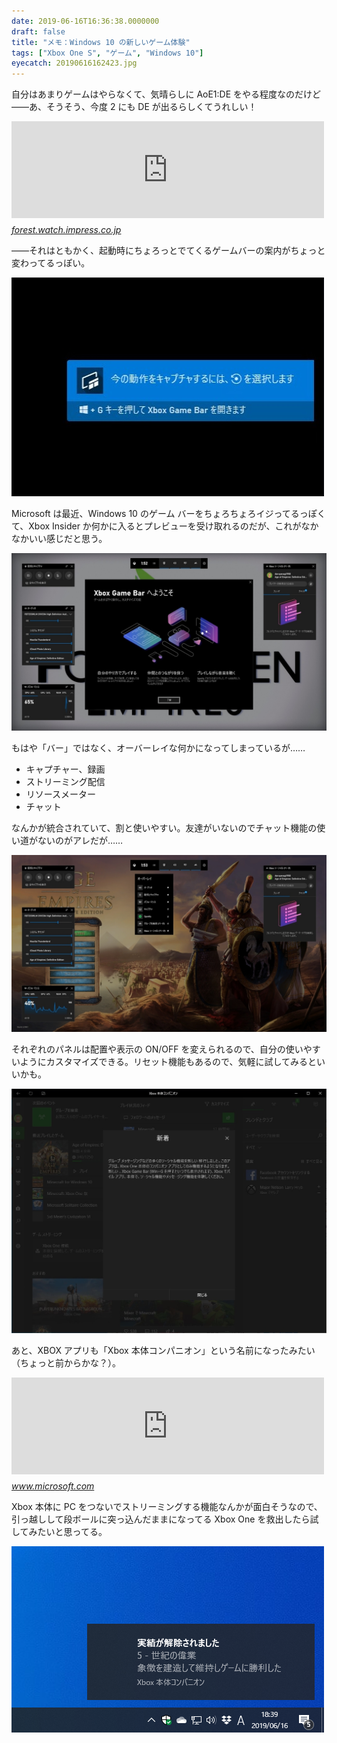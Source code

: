 ```yaml
---
date: 2019-06-16T16:36:38.0000000
draft: false
title: "メモ：Windows 10 の新しいゲーム体験"
tags: ["Xbox One S", "ゲーム", "Windows 10"]
eyecatch: 20190616162423.jpg
---
```

<p>自分はあまりゲームはやらなくて、気晴らしに AoE1:DE をやる程度なのだけど――あ、そうそう、今度 2 にも DE が出るらしくてうれしい！</p><p><iframe src="https://hatenablog-parts.com/embed?url=https%3A%2F%2Fforest.watch.impress.co.jp%2Fdocs%2Fnews%2F1189377.html" title="Microsoft、「Age of Empires II: Definitive Edition」を発表 ～今秋発売へ／Steam版「Age of Empires: DE」は8月、Windows 10版とのクロスプレイへ対応" class="embed-card embed-webcard" scrolling="no" frameborder="0" style="display: block; width: 100%; height: 155px; max-width: 500px; margin: 10px 0px;"></iframe><cite class="hatena-citation"><a href="https://forest.watch.impress.co.jp/docs/news/1189377.html">forest.watch.impress.co.jp</a></cite></p><p>――それはともかく、起動時にちょろっとでてくるゲームバーの案内がちょっと変わってるっぽい。</p><p><span itemscope itemtype="http://schema.org/Photograph"><img src="20190616162423.jpg" alt="f:id:daruyanagi:20190616162423j:plain" title="f:id:daruyanagi:20190616162423j:plain" class="hatena-fotolife" itemprop="image"></span></p><p>Microsoft は最近、Windows 10 のゲーム バーをちょろちょろイジってるっぽくて、Xbox Insider か何かに入るとプレビューを受け取れるのだが、これがなかなかいい感じだと思う。</p><p><span itemscope itemtype="http://schema.org/Photograph"><img src="20190616162419.jpg" alt="f:id:daruyanagi:20190616162419j:plain" title="f:id:daruyanagi:20190616162419j:plain" class="hatena-fotolife" itemprop="image"></span></p><p>もはや「バー」ではなく、オーバーレイな何かになってしまっているが……</p>

<ul>
<li>キャプチャー、録画</li>
<li>ストリーミング配信</li>
<li>リソースメーター</li>
<li>チャット</li>
</ul><p>なんかが統合されていて、割と使いやすい。友達がいないのでチャット機能の使い道がないのがアレだが……</p><p><span itemscope itemtype="http://schema.org/Photograph"><img src="20190616162425.jpg" alt="f:id:daruyanagi:20190616162425j:plain" title="f:id:daruyanagi:20190616162425j:plain" class="hatena-fotolife" itemprop="image"></span></p><p>それぞれのパネルは配置や表示の ON/OFF を変えられるので、自分の使いやすいようにカスタマイズできる。リセット機能もあるので、気軽に試してみるといいかも。</p><p><span itemscope itemtype="http://schema.org/Photograph"><img src="20190616162413.jpg" alt="f:id:daruyanagi:20190616162413j:plain" title="f:id:daruyanagi:20190616162413j:plain" class="hatena-fotolife" itemprop="image"></span></p><p>あと、XBOX アプリも「Xbox 本体コンパニオン」という名前になったみたい（ちょっと前からかな？）。</p><p><iframe src="https://hatenablog-parts.com/embed?url=https%3A%2F%2Fwww.microsoft.com%2Fja-jp%2Fp%2Fxbox-%25E6%259C%25AC%25E4%25BD%2593%25E3%2582%25B3%25E3%2583%25B3%25E3%2583%2591%25E3%2583%258B%25E3%2582%25AA%25E3%2583%25B3%2F9wzdncrfjbd8%3Factivetab%3Dpivot%3Aoverviewtab" title="Xbox 本体コンパニオン を入手 - Microsoft Store ja-JP" class="embed-card embed-webcard" scrolling="no" frameborder="0" style="display: block; width: 100%; height: 155px; max-width: 500px; margin: 10px 0px;"></iframe><cite class="hatena-citation"><a href="https://www.microsoft.com/ja-jp/p/xbox-%E6%9C%AC%E4%BD%93%E3%82%B3%E3%83%B3%E3%83%91%E3%83%8B%E3%82%AA%E3%83%B3/9wzdncrfjbd8?activetab=pivot:overviewtab">www.microsoft.com</a></cite></p><p>Xbox 本体に PC をつないでストリーミングする機能なんかが面白そうなので、引っ越しして段ボールに突っ込んだままになってる Xbox One を救出したら試してみたいと思ってる。</p><p><span itemscope itemtype="http://schema.org/Photograph"><img src="20190616184108.png" alt="f:id:daruyanagi:20190616184108p:plain" title="f:id:daruyanagi:20190616184108p:plain" class="hatena-fotolife" itemprop="image"></span></p>
